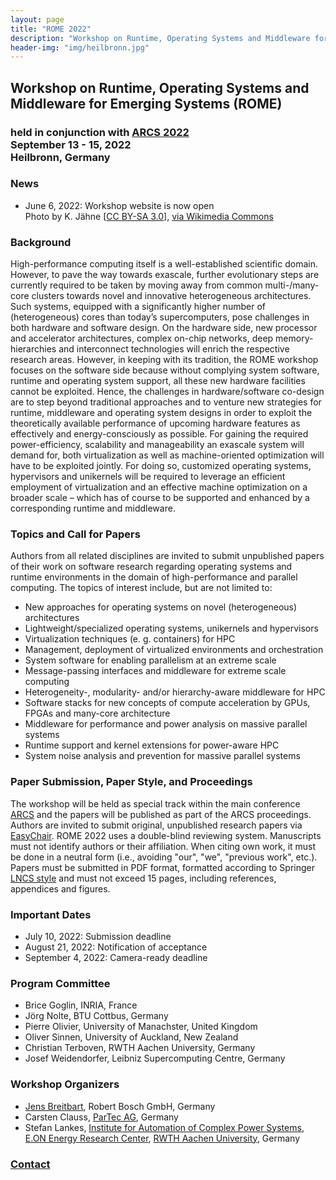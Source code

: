 ```yaml
---
layout: page
title: "ROME 2022"
description: "Workshop on Runtime, Operating Systems and Middleware for Emerging Systems"
header-img: "img/heilbronn.jpg"
---
```


## Workshop on Runtime, Operating Systems and Middleware for Emerging Systems (ROME)

### held in conjunction with [ARCS 2022](https://arcs-conference.org)<br>September 13 - 15, 2022<br>Heilbronn, Germany

### News

* June 6, 2022: Workshop website is now open<br>Photo by K. Jähne [[CC BY-SA 3.0](http://creativecommons.org/licenses/by-sa/3.0/)], [via Wikimedia Commons](https://commons.wikimedia.org/wiki/File:Heilbronn_Innenstadt_u_Wartberg_20050918.jpg)

### Background

High-performance computing itself is a well-established scientific domain. However, to pave the way towards exascale, further evolutionary steps are currently required to be taken by moving away from common multi-/many-core clusters towards novel and innovative heterogeneous architectures. Such systems, equipped with a significantly higher number of (heterogeneous) cores than today’s supercomputers, pose challenges in both hardware and software design. On the hardware side, new processor and accelerator architectures, complex on-chip networks, deep memory-hierarchies and interconnect technologies will enrich the respective research areas. However, in keeping with its tradition, the ROME workshop focuses on the software side because without complying system software, runtime and operating system support, all these new hardware facilities cannot be exploited. Hence, the challenges in hardware/software co-design are to step beyond traditional approaches and to venture new strategies for runtime, middleware and operating system designs in order to exploit the theoretically available performance of upcoming hardware features as effectively and energy-consciously as possible. For gaining the required power-efficiency, scalability and manageability an exascale system will demand for, both virtualization as well as machine-oriented optimization will have to be exploited jointly. For doing so, customized operating systems, hypervisors and unikernels will be required to leverage an efficient employment of virtualization and an effective machine optimization on a broader scale – which has of course to be supported and enhanced by a corresponding runtime and middleware.


### Topics and Call for Papers

Authors from all related disciplines are invited to submit unpublished papers of their work on software research regarding operating systems and runtime environments in the domain of high-performance and parallel computing. The topics of interest include, but are not limited to:

* New approaches for operating systems on novel (heterogeneous) architectures
* Lightweight/specialized operating systems, unikernels and hypervisors
* Virtualization techniques (e. g. containers) for HPC
* Management, deployment of virtualized environments and orchestration
* System software for enabling parallelism at an extreme scale
* Message-passing interfaces and middleware for extreme scale computing
* Heterogeneity-, modularity- and/or hierarchy-aware middleware for HPC
* Software stacks for new concepts of compute acceleration by GPUs, FPGAs and many-core architecture
* Middleware for performance and power analysis on massive parallel systems
* Runtime support and kernel extensions for power-aware HPC
* System noise analysis and prevention for massive parallel systems

### Paper Submission, Paper Style, and Proceedings

The workshop will be held as special track within the main conference [ARCS](https://arcs-conference.org) and the papers will be published as part of the ARCS proceedings. Authors are invited to submit original, unpublished research papers via [EasyChair](https://easychair.org/conferences/?conf=arcs2022). ROME 2022 uses a double-blind reviewing system. Manuscripts must not  identify authors or their affiliation. When citing own work, it must be done in a neutral form (i.e., avoiding "our", "we", "previous work", etc.). Papers must be submitted in PDF format, formatted according to Springer [LNCS style](https://www.springer.com/gp/computer-science/lncs/conference-proceedings-guidelines) and must not exceed 15 pages, including references, appendices and figures.

### Important Dates

* July 10, 2022: Submission deadline
* August 21, 2022: Notification of acceptance
* September 4, 2022: Camera-ready deadline

### Program Committee

* Brice Goglin, INRIA, France 
* Jörg Nolte, BTU Cottbus, Germany
* Pierre Olivier, University of Manachster, United Kingdom
* Oliver Sinnen, University of Auckland, New Zealand
* Christian Terboven, RWTH Aachen University, Germany
* Josef Weidendorfer, Leibniz Supercomputing Centre, Germany

### Workshop Organizers

* [Jens Breitbart](http://www.jensbreitbart.de/), Robert Bosch GmbH, Germany
* Carsten Clauss, [ParTec AG](http://www.par-tec.com), Germany
* Stefan Lankes, [Institute for Automation of Complex Power Systems](http://www.acs.eonerc.rwth-aachen.de/), [E.ON Energy Research Center](http://www.eonerc.rwth-aachen.de/), [RWTH Aachen University](http://www.rwth-aachen.de/), Germany

### [Contact](mailto:slankes@eonerc.rwth-aachen.de)
